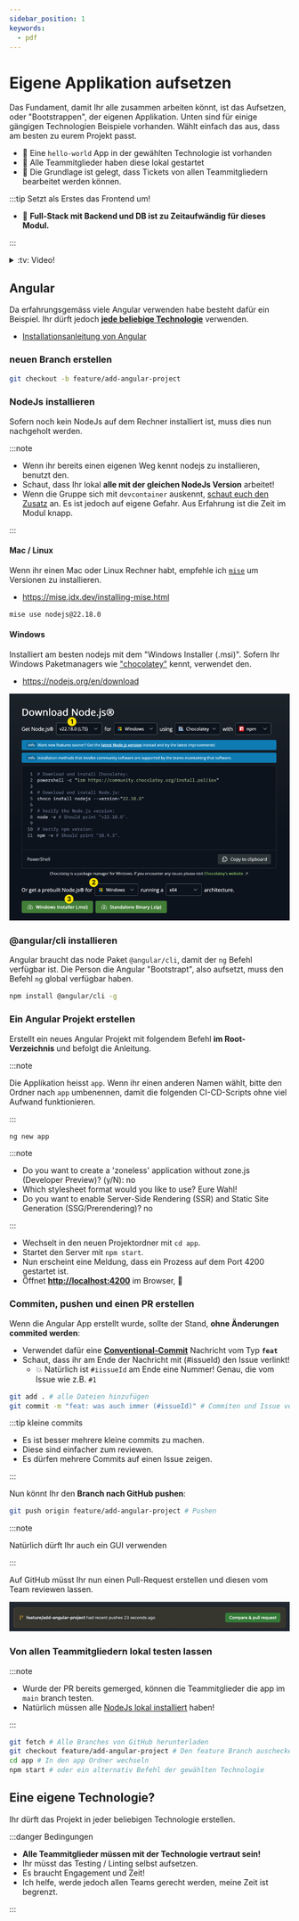 ```yaml
---
sidebar_position: 1
keywords:
  - pdf
---
```


# Eigene Applikation aufsetzen

Das Fundament, damit Ihr alle zusammen arbeiten könnt, ist das Aufsetzen, oder
"Bootstrappen", der eigenen Applikation. Unten sind für einige gängigen
Technologien Beispiele vorhanden. Wählt einfach das aus, dass am besten zu eurem
Projekt passt.

- :dart: Eine `hello-world` App in der gewählten Technologie ist vorhanden
- :dart: Alle Teammitglieder haben diese lokal gestartet
- :dart: Die Grundlage ist gelegt, dass Tickets von allen Teammitgliedern
  bearbeitet werden können.

:::tip Setzt als Erstes das Frontend um!

- 📣 **Full-Stack mit Backend und DB ist zu Zeitaufwändig für dieses Modul.**

:::

<details>
<summary>:tv: Video!</summary>

<YouTube id="4IzeMwVlf7A"></YouTube>

<br/>
:::info bei den Installiervorgängen ruhig vorspulen ;)

:::

</details>

## Angular

Da erfahrungsgemäss viele Angular verwenden habe besteht dafür ein Beispiel. Ihr
dürft jedoch **[jede beliebige Technologie](#eine-eigene-technologie)**
verwenden.

- [Installationsanleitung von Angular](https://angular.dev/installation#setup-a-new-project-locally)

### neuen Branch erstellen

```bash
git checkout -b feature/add-angular-project
```

### NodeJs installieren

Sofern noch kein NodeJs auf dem Rechner installiert ist, muss dies nun
nachgeholt werden.

:::note

- Wenn ihr bereits einen eigenen Weg kennt nodejs zu installieren, benutzt den.
- Schaut, dass Ihr lokal **alle mit der gleichen NodeJs Version** arbeitet!
- Wenn die Gruppe sich mit `devcontainer` auskennt,
  [schaut euch den Zusatz](./optional/aufgabe-devcontainer.md) an. Es ist jedoch
  auf eigene Gefahr. Aus Erfahrung ist die Zeit im Modul knapp.

:::

#### Mac / Linux

Wenn ihr einen Mac oder Linux Rechner habt, empfehle ich
[`mise`](https://mise.jdx.dev/installing-mise.html) um Versionen zu
installieren.

- https://mise.jdx.dev/installing-mise.html

```bash
mise use nodejs@22.18.0
```

#### Windows

Installiert am besten nodejs mit dem "Windows Installer (.msi)". Sofern Ihr
Windows Paketmanagers wie ["chocolatey"](https://chocolatey.org/) kennt,
verwendet den.

- https://nodejs.org/en/download

![nodejs-install](./img/nodejs-install-windows.png)

### @angular/cli installieren

Angular braucht das node Paket `@angular/cli`, damit der `ng` Befehl verfügbar
ist. Die Person die Angular "Bootstrapt", also aufsetzt, muss den Befehl `ng`
global verfügbar haben.

```bash
npm install @angular/cli -g
```

### Ein Angular Projekt erstellen

Erstellt ein neues Angular Projekt mit folgendem Befehl **im Root-Verzeichnis**
und befolgt die Anleitung.

:::note

Die Applikation heisst `app`. Wenn ihr einen anderen Namen wählt, bitte den
Ordner nach `app` umbenennen, damit die folgenden CI-CD-Scripts ohne viel
Aufwand funktionieren.

:::

```bash
ng new app
```

:::note

- Do you want to create a 'zoneless' application without zone.js (Developer
  Preview)? (y/N): no
- Which stylesheet format would you like to use? Eure Wahl!
- Do you want to enable Server-Side Rendering (SSR) and Static Site Generation
  (SSG/Prerendering)? no

:::

- Wechselt in den neuen Projektordner mit `cd app`.
- Startet den Server mit `npm start`.
- Nun erscheint eine Meldung, dass ein Prozess auf dem Port 4200 gestartet ist.
- Öffnet **[http://localhost:4200](http://localhost:4200)** im Browser, :tada:

### Commiten, pushen und einen PR erstellen

Wenn die Angular App erstellt wurde, sollte der Stand, **ohne Änderungen
commited werden**:

- Verwendet dafür eine
  [**Conventional-Commit**](https://www.conventionalcommits.org/en/v1.0.0/)
  Nachricht vom Typ **`feat`**
- Schaut, dass ihr am Ende der Nachricht mit (#issueId) den Issue verlinkt!
  - :boom: Natürlich ist `#iissueId` am Ende eine Nummer! Genau, die vom Issue
    wie z.B. `#1`

```bash
git add . # alle Dateien hinzufügen
git commit -m "feat: was auch immer (#issueId)" # Commiten und Issue verlinken
```

:::tip kleine commits

- Es ist besser mehrere kleine commits zu machen.
- Diese sind einfacher zum reviewen.
- Es dürfen mehrere Commits auf einen Issue zeigen.

:::

Nun könnt Ihr den **Branch nach GitHub pushen**:

```bash
git push origin feature/add-angular-project # Pushen
```

:::note

Natürlich dürft Ihr auch ein GUI verwenden

:::

Auf GitHub müsst Ihr nun einen Pull-Request erstellen und diesen vom Team
reviewen lassen.

![github-pull-request](images/github-pull-request.png)

### Von allen Teammitgliedern lokal testen lassen

:::note

- Wurde der PR bereits gemerged, können die Teammitglieder die app im `main`
  branch testen.
- Natürlich müssen alle [NodeJs lokal installiert](#nodejs-installieren) haben!

:::

```bash
git fetch # Alle Branches von GitHub herunterladen
git checkout feature/add-angular-project # Den feature Branch auschecken
cd app # In den app Ordner wechseln
npm start # oder ein alternativ Befehl der gewählten Technologie
```

## Eine eigene Technologie?

Ihr dürft das Projekt in jeder beliebigen Technologie erstellen.

:::danger Bedingungen

- **Alle Teammitglieder müssen mit der Technologie vertraut sein!**
- Ihr müsst das Testing / Linting selbst aufsetzen.
- Es braucht Engagement und Zeit!
- Ich helfe, werde jedoch allen Teams gerecht werden, meine Zeit ist begrenzt.

:::
